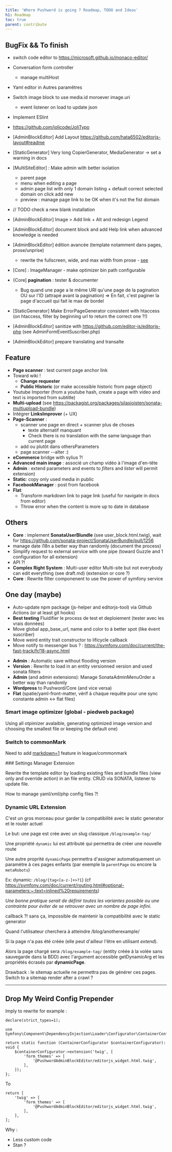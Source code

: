 ```yaml
---
title: 'Where Pushword is going ? Roadmap, TODO and Ideas'
h1: Roadmap
toc: true
parent: contribute
---
```


## BugFix && To finish

- switch code editor to https://microsoft.github.io/monaco-editor/

-   Conversation form controller
    -   manage multiHost


-   Yaml editor in Autres paramêtres

-   Switch image block to use media.id moroever image.uri
    -   event listener on load to update json


-   Implement ESlint
-   https://github.com/jolicode/JoliTypo

-   [AdminBlockEditor] Add Layout https://github.com/hata6502/editorjs-layout#readme

-   [StaticGenerator] Very long CopierGenerator, MediaGenerator -> set a warning in docs

-   [MultiSiteEditor] : Make admin with better isolation

    -   parent page
    -   menu when editing a page
    -   admin page list with only 1 domain listing + default correct selected domain on click add new
    -   preview : manage page link to be OK when it's not the fist domain

-   // TODO check a new blank installation

-   [AdminBlockEditor] Image > Add link + Alt and redesign Legend
-   [AdminBlockEditor] document block and add Help link when advanced knowledge is needed
-   [AdminBlockEditor] édition avancée (template notamment dans pages, prose/unprise)
    -   rewrite the fullscreen, wide, and max width from prose - [see](https://github.com/tailwindlabs/tailwindcss-typography/pull/204)
-   [Core] : ImageManager - make optimizer bin path configurable

-   {Core] **pagination** : tester & documenter
    -   Bug quand une page a le même URI qu'une page de la pagination OU sur l'ID (attrapé avant la pagination)
        => En fait, c'est paginer la page d'accueil qui fait le max de bordel
-   [StaticGenerator] Make ErrorPageGenerator consistent with htaccess (on htaccess, filter by beginning url to return the correct one ?!)

-   [AdminBlockEditor] sanitize with https://github.com/editor-js/editorjs-php (see AdminFormEventSuscriber.php)
-   [AdminBlockEditor] prepare translating and transalte

## Feature

-   **Page scanner** : test current page anchor link
-   Toward wiki !
    -   **Change requester**
    -   **Public Historic** (or make accessible historic from page object)
-   Youtube Importer (from a youtube hash, create a page with video and text is imported from subtitle)
-   **Multi-upload** (see https://packagist.org/packages/silasjoisten/sonata-multiupload-bundle)
-   Intégrer **LinksImprover** (+ UX)
-   **Page-Scanner** :
    -   scanner une page en direct + scanner plus de choses
        -   texte alternatif manquant
        -   Check there is no translation with the same language than current page
    -   add <!-- page-scanner-ignore: what to ignore --> ou plutôt dans othersParameters
    -   page scanner --alter :)
-   **eCommerce** bridge with sylius ?!
-   **Advanced main image** : associé un champ vidéo à l'image d'en-tête
-   **Admin** : extend parameters and events to _filters_ and _lister_ will permit extension)
-   **Static**: copy only used media in public
-   **FacebookManager** : post from facebook
-   **Flat**:
    -   Transform markdown link to page link (useful for navigate in docs from editor)
    -   Throw error when the content is more up to date in database

## Others

-   **Core** : implement **SonataUserBlundle** (see user_block.html.twig), wait for https://github.com/sonata-project/SonataUserBundle/pull/1256
-   manage date i18n a better way than randomly (document the process)
-   Simplify request to external service with one pipe (toward Guzzle and 1 configuration for all extension)
-   API ?!
-   **Complex Right System** : Multi-user editor Multi-site but not everybody can edit everything (see draft.md) (extension or core ?)
-   **Core** : Rewrite filter componenent to use the power of symfony service

## One day (maybe)

-   Auto-update npm package (js-helper and editorjs-tool) via Github Actions (or at least git hooks)
-   **Best testing** Fluidifier le process de test et deploiement (tester avec les vrais données)
-   Move global app_base_url, name and color to à better spot (like évent suscriber)
-   Move weird entity trait constructor to lificycle callback
-   Move notify to messenger bus ? : https://symfony.com/doc/current/the-fast-track/fr/18-async.html

*   **Admin** : Automatic save without flooding version
*   **Version** : Rewrite to load in an entity versionned version and used sonata filters
*   **Admin** (and admin extensions): Manage SonataAdminMenuOrder a better way than randomly
*   **Wordpress** to Pushword/Core (and vice versa)
*   **Flat** (spatie/yaml-front-matter, vérif à chaque requête pour une sync constante admin <-> flat files)

### Smart image optimizer (global - piedweb package)

Using all otpimizer avalaible, generating optimized image version and choosing the smallest file or keeping the default one)

### Switch to commonMark

Need to add [markdown=1](https://spec.commonmark.org/0.29/#example-158:~:text=markdown%3D1) feature in league/commonmark

### Settings Manager <smal>Extension</smal>

Rewrite the template editor by loading existing files and bundle files (view only and override action) in an file entity. CRUD via SONATA, listener to update file.

How to manage yaml/xml/php config files ?!

### Dynamic URL <smal>Extension</smal>

C'est un gros morceau pour garder la compatibilité avec le static generator et le router actuel

Le but: une page est crée avec un slug classique `/blog/example-tag/`

Une propriété `dynamic` lui est attributé qui permettra de créer une nouvelle route

Une autre proprité `dynamicPage` permettra d'assigner automatiquement un paramètre à ces pages enfants
(par exemple la `parentPage` ou encore la `metaRobots`)

Ex: dynamic: `/blog/{tag<[a-z-]+>?1`} (cf https://symfony.com/doc/current/routing.html#optional-parameters:~:text=inlined%20requirements)

_Une bonne pratique serait de définir toutes les variantes possible ou une contrainte pour éviter de se retrouver avec un nombre de page infini._

callback ?! sans ça, impossible de maintenir la compatibilité avec le static generator

Quand l'utilisateur cherchera à atteindre /blog/anotherexample/

Si la page n'a pas été créée (elle peut d'ailleur l'être en utilisant _extend_).

Alors la page chargé sera `/blog/example-tag/` (entity créée à la volée sans sauvegarde dans la BDD)
avec l'argument accessible getDynamicArg et les propriétés écrasés par **dynamicPage**.

Drawback : le sitemap actuelle ne permettra pas de générer ces pages. Switch to a sitemap render after a crawl ?


-------------


## Drop My Weird Config Prepender

Imply to rewrite for example :

```
declare(strict_types=1);

use Symfony\Component\DependencyInjection\Loader\Configurator\ContainerConfigurator;

return static function (ContainerConfigurator $containerConfigurator): void {
    $containerConfigurator->extension('twig', [
        'form_themes' => [
            '@PushwordAdminBlockEditor/editorjs_widget.html.twig',
        ],
    ]);
};
```

To

```
return [
    'twig' => [
        'form_themes' => [
            '@PushwordAdminBlockEditor/editorjs_widget.html.twig',
        ],
    ],
];
```

Why :

* Less custom code
* Stan ?